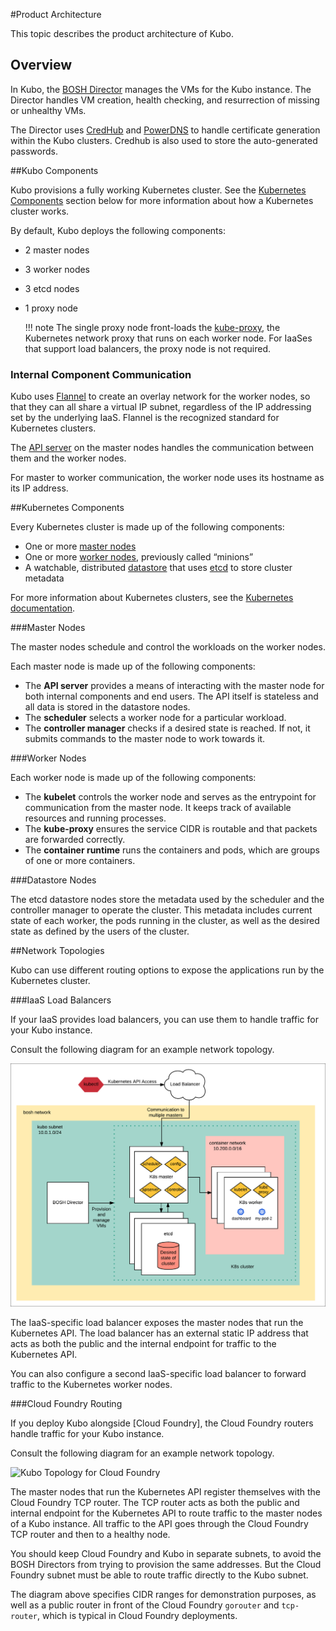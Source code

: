 #Product Architecture

This topic describes the product architecture of Kubo.

## Overview

In Kubo, the [BOSH Director](https://bosh.io/docs/bosh-components.html#director) manages the VMs for the Kubo instance. The Director handles VM creation, health checking, and resurrection of missing or unhealthy VMs. 

The Director uses [CredHub](https://github.com/cloudfoundry-incubator/credhub) and [PowerDNS](https://doc.powerdns.com/) to handle certificate generation within the Kubo clusters. Credhub is also used to store the auto-generated passwords.

##Kubo Components

Kubo provisions a fully working Kubernetes cluster. See the [Kubernetes Components](#kubernetes-components) section below for more information about how a Kubernetes cluster works.

By default, Kubo deploys the following components:

* 2 master nodes
* 3 worker nodes
* 3 etcd nodes
* 1 proxy node

	!!! note
		The single proxy node front-loads the [kube-proxy](#kubernetes-components), the Kubernetes network proxy that runs on each worker node. For IaaSes that support load balancers, the proxy node is not required.

### Internal Component Communication

Kubo uses [Flannel](https://github.com/coreos/flannel) to create an overlay network for the worker nodes, so that they can all share a virtual IP subnet, regardless of the IP addressing set by the underlying IaaS. Flannel is the recognized standard for Kubernetes clusters.

The [API server](#kubernetes-components) on the master nodes handles the communication between them and the worker nodes.

For master to worker communication, the worker node uses its hostname as its IP address.

##Kubernetes Components

Every Kubernetes cluster is made up of the following components:

* One or more [master nodes](#master-nodes)
* One or more [worker nodes](#worker-nodes), previously called “minions”
* A watchable, distributed [datastore](#datastore) that uses [etcd](https://github.com/coreos/etcd) to store cluster metadata

For more information about Kubernetes clusters, see the [Kubernetes documentation](https://kubernetes.io/docs/home/).

###Master Nodes

The master nodes schedule and control the workloads on the worker nodes. 

Each master node is made up of the following components:

* The **API server** provides a means of interacting with the master node for both internal components and end users. The API itself is stateless and all data is stored in the datastore nodes.
* The **scheduler** selects a worker node for a particular workload.
* The **controller manager** checks if a desired state is reached. If not, it submits commands to the master node to work towards it.

###Worker Nodes

Each worker node is made up of the following components:

* The **kubelet** controls the worker node and serves as the entrypoint for communication from the master node. It keeps track of available resources and running processes.
* The **kube-proxy** ensures the service CIDR is routable and that packets are forwarded correctly. 
* The **container runtime** runs the containers and pods, which are groups of one or more containers.

###Datastore Nodes

The etcd datastore nodes store the metadata used by the scheduler and the controller manager to operate the cluster. This metadata includes current state of each worker, the pods running in the cluster, as well as the desired state as defined by the users of the cluster.

##Network Topologies 

Kubo can use different routing options to expose the applications run by the Kubernetes cluster.

###IaaS Load Balancers

If your IaaS provides load balancers, you can use them to handle traffic for your Kubo instance.

Consult the following diagram for an example network topology.

![Kubo Topology for IaaS LBs](../images/diagrams/topology-iaas-lbs.png)

The IaaS-specific load balancer exposes the master nodes that run the Kubernetes API. The load balancer has an external static IP address that acts as both the public and the internal endpoint for traffic to the Kubernetes API.

You can also configure a second IaaS-specific load balancer to forward traffic to the Kubernetes worker nodes.

###Cloud Foundry Routing

If you deploy Kubo alongside [Cloud Foundry], the Cloud Foundry routers handle traffic for your Kubo instance.

Consult the following diagram for an example network topology.

![Kubo Topology for Cloud Foundry](../images/topology-cf-routers.png)

The master nodes that run the Kubernetes API register themselves with the Cloud Foundry TCP router. The TCP router acts as both the public and internal endpoint for the Kubernetes API to route traffic to the master nodes of a Kubo instance. All traffic to the API goes through the Cloud Foundry TCP router and then to a healthy node.

You should keep Cloud Foundry and Kubo in separate subnets, to avoid the BOSH Directors from trying to provision the same addresses. But the Cloud Foundry subnet must be able to route traffic directly to the Kubo subnet. 

The diagram above specifies CIDR ranges for demonstration purposes, as well as a public router in front of the Cloud Foundry `gorouter` and `tcp-router`, which is typical in Cloud Foundry deployments.




